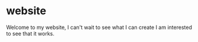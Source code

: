 # website

Welcome to my website, I can't wait to see what I can create
I am interested to see that it works. 
